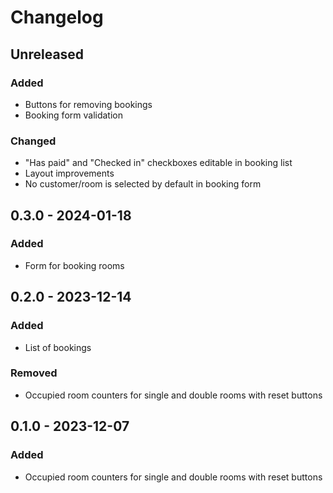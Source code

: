 # Changelog

## Unreleased

### Added

- Buttons for removing bookings
- Booking form validation

### Changed

- "Has paid" and "Checked in" checkboxes editable in booking list
- Layout improvements
- No customer/room is selected by default in booking form

## 0.3.0 - 2024-01-18

### Added

- Form for booking rooms

## 0.2.0 - 2023-12-14

### Added

- List of bookings

### Removed

- Occupied room counters for single and double rooms with reset buttons

## 0.1.0 - 2023-12-07

### Added

- Occupied room counters for single and double rooms with reset buttons
